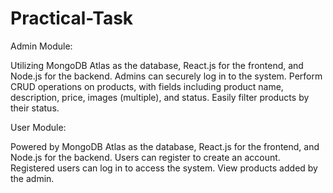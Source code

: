 # Practical-Task

Admin Module:

Utilizing MongoDB Atlas as the database, React.js for the frontend, and Node.js for the backend.
Admins can securely log in to the system.
Perform CRUD operations on products, with fields including product name, description, price, images (multiple), and status.
Easily filter products by their status.






User Module:

Powered by MongoDB Atlas as the database, React.js for the frontend, and Node.js for the backend.
Users can register to create an account.
Registered users can log in to access the system.
View products added by the admin.
